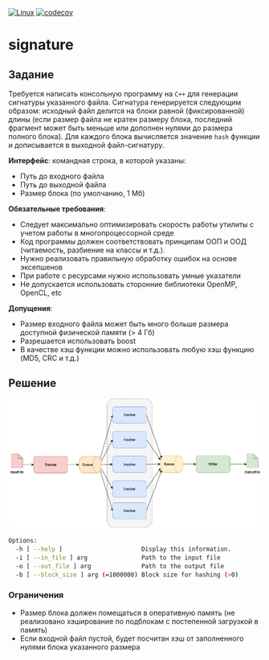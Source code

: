 [![Linux](https://github.com/kerkerker/signature/actions/workflows/cmake.yml/badge.svg)](https://github.com/kerkerker/signature/actions/workflows/cmake.yml)
[![codecov](https://codecov.io/gh/kerkerker/signature/branch/main/graph/badge.svg?token=X2F7S6JQD9)](https://codecov.io/gh/kerkerker/signature)

# signature

## Задание

Требуется написать консольную программу на `C++` для генерации сигнатуры указанного файла.
Сигнатура генерируется следующим образом: исходный файл делится на блоки равной
(фиксированной) длины (если размер файла не кратен размеру блока, последний фрагмент может
быть меньше или дополнен нулями до размера полного блока). Для каждого блока вычисляется
значение `hash` функции и дописывается в выходной файл-сигнатуру.

**Интерфейс**: командная строка, в которой указаны:
- Путь до входного файла
- Путь до выходной файла
- Размер блока (по умолчанию, 1 Мб)

**Обязательные требования**:
- Следует максимально оптимизировать скорость работы утилиты с учетом работы в
многопроцессорной среде
- Код программы должен соответствовать принципам ООП и ООД (читаемость, разбиение
на классы и т.д.).
- Нужно реализовать правильную обработку ошибок на основе эксепшенов
- При работе с ресурсами нужно использовать умные указатели
- Не допускается использовать сторонние библиотеки OpenMP, OpenCL, etc

**Допущения**:
- Размер входного файла может быть много больше размера доступной физической памяти
(> 4 Гб)
- Разрешается использовать boost
- В качестве хэш функции можно использовать любую хэш функцию (MD5, CRC и т.д.)

## Решение


![img.png](img.png)


```bash
Options:
  -h [ --help ]                      Display this information.
  -i [ --in_file ] arg               Path to the input file
  -o [ --out_file ] arg              Path to the output file
  -b [ --block_size ] arg (=1000000) Block size for hashing (>0)
```

### Ограничения
- Размер блока должен помещаться в оперативную память (не реализовано хэширование по подблокам с постепенной загрузкой в память)
- Если входной файл пустой, будет посчитан хэш от заполненного нулями блока указанного размера